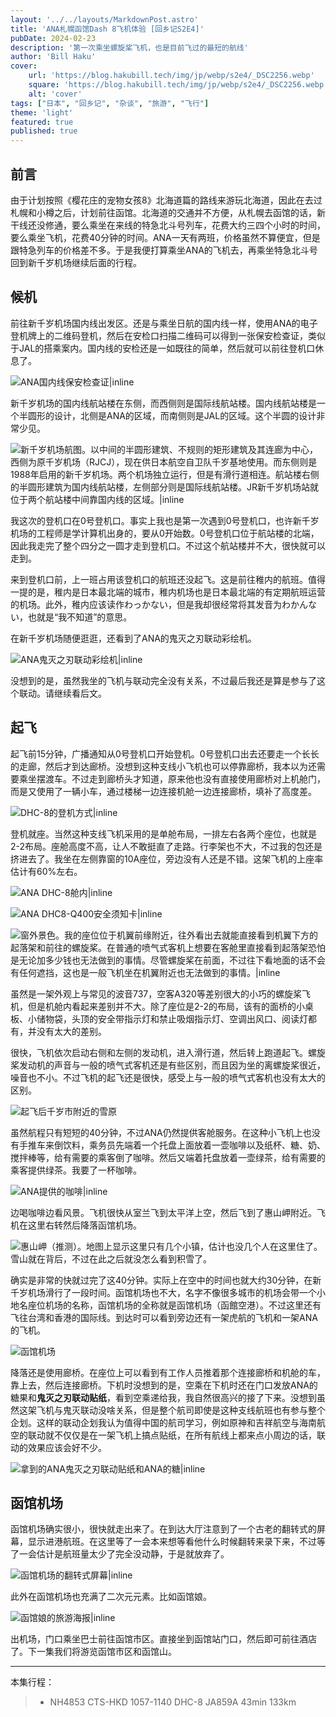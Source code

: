 ```yaml
---
layout: '../../layouts/MarkdownPost.astro'
title: 'ANA札幌函馆Dash 8飞机体验 [回乡记S2E4]'
pubDate: 2024-02-23
description: '第一次乘坐螺旋桨飞机，也是目前飞过的最短的航线'
author: 'Bill Haku'
cover:
    url: 'https://blog.hakubill.tech/img/jp/webp/s2e4/_DSC2256.webp'
    square: 'https://blog.hakubill.tech/img/jp/webp/s2e4/_DSC2256.webp'
    alt: 'cover'
tags: ["日本", "回乡记", "杂谈", "旅游", "飞行"]
theme: 'light'
featured: true
published: true
---
```


## 前言

由于计划按照《樱花庄的宠物女孩8》北海道篇的路线来游玩北海道，因此在去过札幌和小樽之后，计划前往函馆。北海道的交通并不方便，从札幌去函馆的话，新干线还没修通，要么乘坐在来线的特急北斗号列车，花费大约三四个小时的时间，要么乘坐飞机，花费40分钟的时间。ANA一天有两班，价格虽然不算便宜，但是跟特急列车的价格差不多。于是我便打算乘坐ANA的飞机去，再乘坐特急北斗号回到新千岁机场继续后面的行程。

## 候机

前往新千岁机场国内线出发区。还是与乘坐日航的国内线一样，使用ANA的电子登机牌上的二维码登机，然后在安检口扫描二维码可以得到一张保安检查证，类似于JAL的搭乘案内。国内线的安检还是一如既往的简单，然后就可以前往登机口休息了。

![ANA国内线保安检查证|inline](https://blog.hakubill.tech/img/jp/webp/s2e4/IMG_2186.webp)

新千岁机场的国内线航站楼在东侧，而西侧则是国际线航站楼。国内线航站楼是一个半圆形的设计，北侧是ANA的区域，而南侧则是JAL的区域。这个半圆的设计非常少见。

![新千岁机场航图。以中间的半圆形建筑、不规则的矩形建筑及其连廊为中心，西侧为原千岁机场（RJCJ），现在供日本航空自卫队千岁基地使用。而东侧则是1988年启用的新千岁机场。两个机场独立运行，但是有滑行道相连。航站楼右侧的半圆形建筑为国内线航站楼，左侧部分则是国际线航站楼。JR新千岁机场站就位于两个航站楼中间靠国内线的区域。|inline](https://blog.hakubill.tech/img/jp/webp/s2e4/RJCC.webp)

我这次的登机口在0号登机口。事实上我也是第一次遇到0号登机口，也许新千岁机场的工程师是学计算机出身的，要从0开始数。0号登机口位于航站楼的北端，因此我走完了整个四分之一圆才走到登机口。不过这个航站楼并不大，很快就可以走到。

来到登机口前，上一班占用该登机口的航班还没起飞。这是前往稚内的航班。值得一提的是，稚内是日本最北端的城市，稚内机场也是日本最北端的有定期航班运营的机场。此外，稚内应该读作わっかない，但是我却很经常将其发音为わかんない，也就是“我不知道”的意思。

在新千岁机场随便逛逛，还看到了ANA的鬼灭之刃联动彩绘机。

![ANA鬼灭之刃联动彩绘机|inline](https://blog.hakubill.tech/img/jp/webp/s2e4/IMG_2191.webp)

没想到的是，虽然我坐的飞机与联动完全没有关系，不过最后我还是算是参与了这个联动。请继续看后文。

## 起飞

起飞前15分钟，广播通知从0号登机口开始登机。0号登机口出去还要走一个长长的走廊，然后才到达廊桥。没想到这种支线小飞机也可以停靠廊桥，我本以为还需要乘坐摆渡车。不过走到廊桥头才知道，原来他也没有直接使用廊桥对上机舱门，而是又使用了一辆小车，通过楼梯一边连接机舱一边连接廊桥，填补了高度差。

![DHC-8的登机方式|inline](https://blog.hakubill.tech/img/jp/webp/s2e4/IMG_2197.webp)

登机就座。当然这种支线飞机采用的是单舱布局，一排左右各两个座位，也就是2-2布局。座舱高度不高，让人不敢挺直了走路。行李架也不大，不过我的包还是挤进去了。我坐在左侧靠窗的10A座位，旁边没有人还是不错。这架飞机的上座率估计有60%左右。

![ANA DHC-8舱内|inline](https://blog.hakubill.tech/img/jp/webp/s2e4/IMG_2199.webp)

![ANA DHC8-Q400安全须知卡|inline](https://blog.hakubill.tech/img/jp/webp/s2e4/IMG_2202.webp)

![窗外景色。我的座位位于机翼前缘附近，往外看出去就能直接看到机翼下方的起落架和前往的螺旋桨。在普通的喷气式客机上想要在客舱里直接看到起落架恐怕是无论加多少钱也无法做到的事情。尽管螺旋桨在前面，不过往下看地面的话不会有任何遮挡，这也是一般飞机坐在机翼附近也无法做到的事情。|inline](https://blog.hakubill.tech/img/jp/webp/s2e4/IMG_2201.webp)

虽然是一架外观上与常见的波音737，空客A320等差别很大的小巧的螺旋桨飞机，但是机舱内看起来差别并不大。除了座位是2-2的布局，该有的面桥的小桌板、小储物袋，头顶的安全带指示灯和禁止吸烟指示灯、空调出风口、阅读灯都有，并没有太大的差别。

很快，飞机依次启动右侧和左侧的发动机，进入滑行道，然后转上跑道起飞。螺旋桨发动机的声音与一般的喷气式客机还是有些区别，而且因为坐的离螺旋桨很近，噪音也不小。不过飞机的起飞还是很快，感受上与一般的喷气式客机也没有太大的区别。

![起飞后千岁市附近的雪原](https://blog.hakubill.tech/img/jp/webp/s2e4/_DSC2265.webp)

虽然航程只有短短的40分钟，不过ANA仍然提供客舱服务。在这种小飞机上也没有手推车来倒饮料，乘务员先端着一个托盘上面放着一壶咖啡以及纸杯、糖、奶、搅拌棒等，给有需要的乘客倒了咖啡。然后又端着托盘放着一壶绿茶，给有需要的乘客提供绿茶。我要了一杯咖啡。

![ANA提供的咖啡|inline](https://blog.hakubill.tech/img/jp/webp/s2e4/IMG_2208.webp)

边喝咖啡边看风景。飞机很快从室兰飞到太平洋上空，然后飞到了惠山岬附近。飞机在这里右转然后降落函馆机场。

![惠山岬（推测）。地图上显示这里只有几个小镇，估计也没几个人在这里住了。雪山就在背后，不过在此之后就没怎么看到积雪了。](https://blog.hakubill.tech/img/jp/webp/s2e4/_DSC2283.webp)

确实是非常的快就过完了这40分钟。实际上在空中的时间也就大约30分钟，在新千岁机场滑行了一段时间。函馆机场也不大，名字不像很多城市的机场会带一个小地名座位机场的名称，函馆机场的全称就是函馆机场（函館空港）。不过这里还有飞往台湾和香港的国际线。到达时可以看到旁边还有一架虎航的飞机和一架ANA的飞机。

![函馆机场](https://blog.hakubill.tech/img/jp/webp/s2e4/_DSC2289.webp)

降落还是使用廊桥。在座位上可以看到有工作人员推着那个连接廊桥和机舱的车，靠上去，然后连接廊桥。下机时没想到的是，空乘在下机时还在门口发放ANA的糖果和**鬼灭之刃联动贴纸**，看到空乘递给我，我自然很高兴的接了下来。没想到虽然这架飞机与鬼灭联动没啥关系，但是整个航司即使是这种支线航班也有参与整个企划。这样的联动企划我认为值得中国的航司学习，例如原神和吉祥航空与海南航空的联动就不仅仅是在一架飞机上搞点贴纸，在所有航线上都来点小周边的话，联动的效果应该会好不少。

![拿到的ANA鬼灭之刃联动贴纸和ANA的糖|inline](https://blog.hakubill.tech/img/jp/webp/s2e4/IMG_2213.webp)

## 函馆机场

函馆机场确实很小，很快就走出来了。在到达大厅注意到了一个古老的翻转式的屏幕，显示进港航班。在这里等了一会本来想等看他什么时候翻转来录下来，不过等了一会估计是航班量太少了完全没动静，于是就放弃了。

![函馆机场的翻转式屏幕|inline](https://blog.hakubill.tech/img/jp/webp/s2e4/IMG_2215.webp)

此外在函馆机场也充满了二次元元素。比如函馆娘。

![函馆娘的旅游海报|inline](https://blog.hakubill.tech/img/jp/webp/s2e4/IMG_2216.webp)

出机场，门口乘坐巴士前往函馆市区。直接坐到函馆站门口，然后即可前往酒店了。下一集我们将游览函馆市区和函馆山。

---

本集行程：

> - NH4853 CTS-HKD 1057-1140 DHC-8 JA859A 43min 133km

